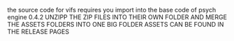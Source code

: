the source code for vifs
requires you import
into the base code
of psych engine 0.4.2
UNZIPP THE ZIP FILES INTO THEIR OWN FOLDER AND MERGE THE ASSETS FOLDERS INTO ONE BIG FOLDER ASSETS CAN BE FOUND IN THE RELEASE PAGES
